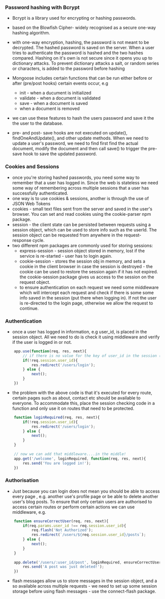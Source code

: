 ### Password hashing with Bcrypt

 * Bcrypt is a library used for encrypting or hashing passwords.
 * based on the Blowfish Cipher- widely recognised as a secure one-way hashing algorithm.
 * with one-way encryption, hashing, the password is not meant to be decrypted. The hashed password is saved on the server. When a user tries to authenticate the password is hashed and the two hashes compared. Hashing on it's own is not secure since it opens you up to dictionary attacks. To prevent dictionary attacks a salt, or random series or characters, is added to the password before hashing
 
 * Mongoose includes certain functions that can be run either before or after (pre/post hooks) certain events occur, e.g 
    * init - when a ducument is initialized
    * validate - when a document is validated
    * save - when a document is saved
    * when a document is removed
    
 * we can use these features to hash the users password and save it the the user to the database.
 * pre- and post- save hooks are not executed on update(), findOneAndUpdate(), and other update methods. When we need to update a user's password, we need to find first find the actual document, modify the document and then call save() to trigger the pre-save hook to save the updated password.
 
### Cookies and Sessions
 * once you're storing hashed passwords, you need some way to remember that a user has logged in. Since the web is stateless we need some way of remembering across multiple sessions that a user has successfully authenticated.
 * one way is to use cookies & sessions, another is through the use of JSON Web Tokens
 * cookies - small text files sent from the server and saved in the user's browser. You can set and read cookies using the cookie-parser npm package.
 * session - the client state can be persisted between requests using a session object, which can be used to store info such as the userId. The session object can be requested from anywhere in the request-response cycle.
 * two different npm packages are commonly used for storing sessions:
    * express-session - session object stored in memory, lost if the service is re-started - user has to login again.
    * cookie-session - stores the session obj in memory, and sets a cookie in the client browser in case the session is destroyed - the cookie can be used to restore the session again if it has not expired. the cookie-session package gives us access to the session on the request object.
    * to ensure authentication on each request we need some middleware which will intercept each request and check if there is some some info saved in the session (put there when logging in). If not the user is re-directed to the login page, otherwise we allow the request to continue.
    
### Authentication
 * once a user has logged in information, e.g user_id, is placed in the session object. All we need to do is check it using middleware and verify if the user is logged in or not.
    
```javascript
    app.use(function(req, res, next){
        // if there is no value for the key of user_id in the session (null if we logged out or undefined if it has not been created yet)
        if(!req.session.user_id){
            res.redirect('/users/login');
        } else {
            next();
        }
    })
```
    
 * the problem with the above code is that it's executed for every route, certain pages such as about, contact etc should be available to everyone. To accommodate this, place the session checking code in a function and only use it on routes that need to be protected.

```javascript
    function loginRequired(req, res, next){
        if(!req.session.user_id){
            res.redirect('/users/login');
        } else {
            next();
        }
    }
    
    // now we can add that middleware....in the middle!
    app.get('/welcome', loginRequired, function(req, res, next){
        res.send('You are logged in!');
    })
```     

### Authorisation
 * Just because you can login does not mean you should be able to access every page , e.g. another use's profile page or be able to delete another user's blog posts. To ensure that only certain users are authorised to access certain routes or perform certain actions we can use middleware, e.g.
 
```javascript
    function ensureCorrectUser(req, res, next){
        if(req.params.user_id !== req.session.user_id){
            req.flash('Not Authorized');
            res.redirect(`/users/${req.session.user_id}/posts`);
        } else {
            next();
        }
    }
    
    app.delete('/users/:user_id/post', loginRequired, ensureCorrectUser, function(req, res, next){
        res.send('A post was just deleted!');
    })

``` 
 * flash messages allow us to store messages in the session object, and a so available across multiple requests - we need to set up some session storage before using flash messages - use the connect-flash package.

 